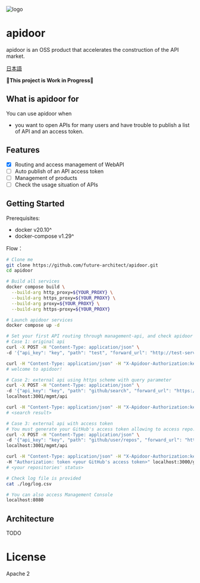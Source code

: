 ![logo](docs/apidoor_logo.png)

# apidoor

apidoor is an OSS product that accelerates the construction of the API market.

[日本語](README_ja.md)

**🚧This project is Work in Progress🚧**

## What is apidoor for
You can use apidoor when

* you want to open APIs for many users and have trouble to publish a list of API and an access token.

## Features

* [x] Routing and access management of WebAPI
* [ ] Auto publish of an API access token
* [ ] Management of products
* [ ] Check the usage situation of APIs

## Getting Started

Prerequisites:

- docker v20.10^
- docker-compose v1.29^

Flow：

```bash
# Clone me
git clone https://github.com/future-architect/apidoor.git
cd apidoor

# Build all services
docker compose build \
  --build-arg http_proxy=${YOUR_PROXY} \
  --build-arg https_proxy=${YOUR_PROXY} \
  --build-arg proxy=${YOUR_PROXY} \
  --build-arg https-proxy=${YOUR_PROXY}

# Launch apidoor services
docker compose up -d

# Set your first API routing through management-api, and check apidoor works
# Case 1: original api
curl -X POST -H "Content-Type: application/json" \
-d '{"api_key": "key", "path": "test", "forward_url": "http://test-server:3333/welcome"}' localhost:3001/mgmt/api

curl -H "Content-Type: application/json" -H "X-Apidoor-Authorization:key" localhost:3000/test
# welcome to apidoor!

# Case 2: external api using https scheme with query parameter
curl -X POST -H "Content-Type: application/json" \
-d '{"api_key": "key", "path": "github/search", "forward_url": "https://api.github.com/search/repositories"}'\
localhost:3001/mgmt/api

curl -H "Content-Type: application/json" -H "X-Apidoor-Authorization:key" localhost:3000/github/search?q=apidoor
# <search result>

# Case 3: external api with access token
# You must generate your GitHub's access token allowing to access repo:status in advance
curl -X POST -H "Content-Type: application/json" \
-d '{"api_key": "key", "path": "github/user/repos", "forward_url": "https://api.github.com/user/repos"}' \
localhost:3001/mgmt/api

curl -H "Content-Type: application/json" -H "X-Apidoor-Authorization:key" \
-H "Authorization: token <your GitHub's access token>" localhost:3000/github/user/repos
# <your repositories' status>

# Check log file is provided
cat ./log/log.csv

# You can also access Management Console
localhost:8080
```

## Architecture

TODO

# License
Apache 2

